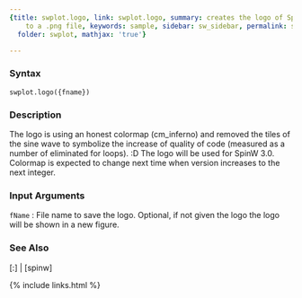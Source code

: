 ```yaml
---
{title: swplot.logo, link: swplot.logo, summary: creates the logo of SpinW and saves
    to a .png file, keywords: sample, sidebar: sw_sidebar, permalink: swplot_logo,
  folder: swplot, mathjax: 'true'}

---
```


### Syntax

`swplot.logo({fname})`

### Description

The logo is using an honest colormap (cm_inferno) and removed the tiles
of the sine wave to symbolize the increase of quality of code (measured
as a number of eliminated for loops). :D The logo will be used for SpinW
3.0. Colormap is expected to change next time when version increases to
the next integer.
 
 

### Input Arguments

`fName`
: File name to save the logo. Optional, if not given the logo
  the logo will be shown in a new figure.

### See Also

[:] \| [spinw]

{% include links.html %}
